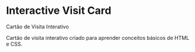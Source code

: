 # Interactive Visit Card
 Cartão de Visita Interativo 

 Cartão de visita interativo criado para aprender conceitos básicos de HTML e CSS. 
